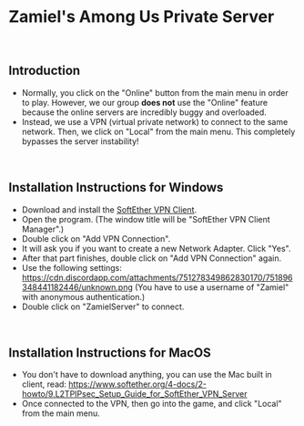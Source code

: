 # Zamiel's Among Us Private Server

<br />

## Introduction

- Normally, you click on the "Online" button from the main menu in order to play. However, we our group **does not** use the "Online" feature because the online servers are incredibly buggy and overloaded.
- Instead, we use a VPN (virtual private network) to connect to the same network. Then, we click on "Local" from the main menu. This completely bypasses the server instability!

<br />

## Installation Instructions for Windows

- Download and install the [SoftEther VPN Client](https://github.com/Zamiell/among-us-vpn/raw/master/softether-vpnclient-v4.34-9745-rtm-2020.04.05-windows-x86_x64-intel.exe).
- Open the program. (The window title will be "SoftEther VPN Client Manager".)
- Double click on "Add VPN Connection".
- It will ask you if you want to create a new Network Adapter. Click "Yes".
- After that part finishes, double click on "Add VPN Connection" again.
- Use the following settings: <https://cdn.discordapp.com/attachments/751278349862830170/751896348441182446/unknown.png>
 (You have to use a username of "Zamiel" with anonymous authentication.)
- Double click on "ZamielServer" to connect.

<br />

## Installation Instructions for MacOS

- You don't have to download anything, you can use the Mac built in client, read: <https://www.softether.org/4-docs/2-howto/9.L2TPIPsec_Setup_Guide_for_SoftEther_VPN_Server>
- Once connected to the VPN, then go into the game, and click "Local" from the main menu.

